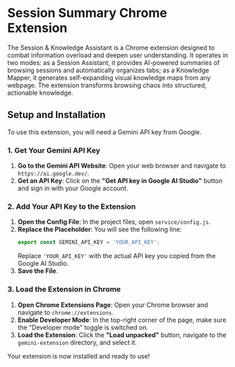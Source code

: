 # Session Summary Chrome Extension

The Session & Knowledge Assistant is a Chrome extension designed to combat information overload and deepen user understanding. It operates in two modes: as a Session Assistant, it provides AI-powered summaries of browsing sessions and automatically organizes tabs; as a Knowledge Mapper, it generates self-expanding visual knowledge maps from any webpage. The extension transforms browsing chaos into structured, actionable knowledge.

## Setup and Installation

To use this extension, you will need a Gemini API key from Google.

### 1. Get Your Gemini API Key

1.  **Go to the Gemini API Website**: Open your web browser and navigate to `https://ai.google.dev/`.
2.  **Get an API Key**: Click on the **"Get API key in Google AI Studio"** button and sign in with your Google account.

### 2. Add Your API Key to the Extension

1.  **Open the Config File**: In the project files, open `service/config.js`.
2.  **Replace the Placeholder**: You will see the following line:
    ```javascript
    export const GEMINI_API_KEY = 'YOUR_API_KEY';
    ```
    Replace `'YOUR_API_KEY'` with the actual API key you copied from the Google AI Studio.
3.  **Save the File**.

### 3. Load the Extension in Chrome

1.  **Open Chrome Extensions Page**: Open your Chrome browser and navigate to `chrome://extensions`.
2.  **Enable Developer Mode**: In the top-right corner of the page, make sure the "Developer mode" toggle is switched on.
3.  **Load the Extension**: Click the **"Load unpacked"** button, navigate to the `gemini-extension` directory, and select it.

Your extension is now installed and ready to use!
